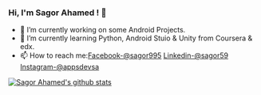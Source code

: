 ### Hi, I'm Sagor Ahamed ! 👋

<div data-iframe-width="150" data-iframe-height="270" data-share-badge-id="8e21ce57-2e3f-44c2-930a-27c2ead635d0" data-share-badge-host="https://www.youracclaim.com"></div><script type="text/javascript" async src="//cdn.youracclaim.com/assets/utilities/embed.js"></script>

- 🔭 I’m currently working on some Android Projects.
- 🌱 I’m currently learning Python, Android Stuio & Unity from Coursera & edx.
- 📫 How to reach me:[Facebook-@sagor995](https://www.facebook.com/sagor995) [Linkedin-@sagor59](https://www.linkedin.com/in/sagor59/)   [Instagram-@appsdevsa](https://www.instagram.com/appsdevsa/)

[![Sagor Ahamed's github stats](https://github-readme-stats.vercel.app/api?username=sagor995)](https://github.com/sagor995/github-readme-stats)
